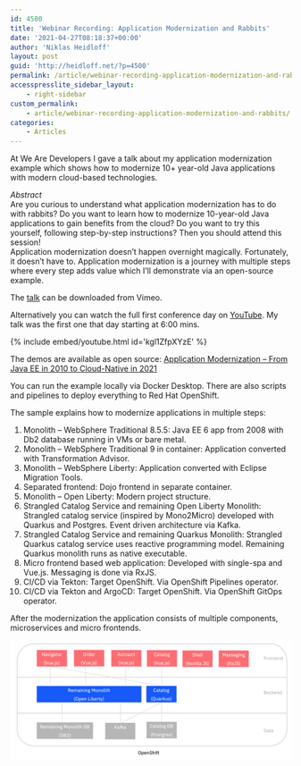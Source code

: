 ```yaml
---
id: 4500
title: 'Webinar Recording: Application Modernization and Rabbits'
date: '2021-04-27T08:18:37+00:00'
author: 'Niklas Heidloff'
layout: post
guid: 'http://heidloff.net/?p=4500'
permalink: /article/webinar-recording-application-modernization-and-rabbits/
accesspresslite_sidebar_layout:
    - right-sidebar
custom_permalink:
    - article/webinar-recording-application-modernization-and-rabbits/
categories:
    - Articles
---
```


At We Are Developers I gave a talk about my application modernization example which shows how to modernize 10+ year-old Java applications with modern cloud-based technologies.

*Abstract*  
Are you curious to understand what application modernization has to do with rabbits? Do you want to learn how to modernize 10-year-old Java applications to gain benefits from the cloud? Do you want to try this yourself, following step-by-step instructions? Then you should attend this session!  
Application modernization doesn’t happen overnight magically. Fortunately, it doesn’t have to. Application modernization is a journey with multiple steps where every step adds value which I’ll demonstrate via an open-source example.

The [talk](https://vimeo.com/wearedevelopers/download/528262363/171975e79d) can be downloaded from Vimeo.

Alternatively you can watch the full first conference day on [YouTube](https://youtu.be/kgl1ZfpXYzE?t=368). My talk was the first one that day starting at 6:00 mins.

{% include embed/youtube.html id='kgl1ZfpXYzE' %}

The demos are available as open source: [Application Modernization – From Java EE in 2010 to Cloud-Native in 2021](https://github.com/IBM/application-modernization-javaee-quarkus)

You can run the example locally via Docker Desktop. There are also scripts and pipelines to deploy everything to Red Hat OpenShift.

The sample explains how to modernize applications in multiple steps:

1. Monolith – WebSphere Traditional 8.5.5: Java EE 6 app from 2008 with Db2 database running in VMs or bare metal.
2. Monolith – WebSphere Traditional 9 in container: Application converted with Transformation Advisor.
3. Monolith – WebSphere Liberty: Application converted with Eclipse Migration Tools.
4. Separated frontend: Dojo frontend in separate container.
5. Monolith – Open Liberty: Modern project structure.
6. Strangled Catalog Service and remaining Open Liberty Monolith: Strangled catalog service (inspired by Mono2Micro) developed with Quarkus and Postgres. Event driven architecture via Kafka.
7. Strangled Catalog Service and remaining Quarkus Monolith: Strangled Quarkus catalog service uses reactive programming model. Remaining Quarkus monolith runs as native executable.
8. Micro frontend based web application: Developed with single-spa and Vue.js. Messaging is done via RxJS.
9. CI/CD via Tekton: Target OpenShift. Via OpenShift Pipelines operator.
10. CI/CD via Tekton and ArgoCD: Target OpenShift. Via OpenShift GitOps operator.

After the modernization the application consists of multiple components, microservices and micro frontends.

![image](/assets/img/2021/04/architecture-app-mod.png)